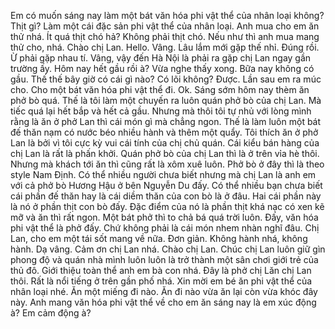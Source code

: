 Em có muốn sáng nay làm một bát văn hóa phi vật thể của nhân loại không? 
Thịt gì? Làm một cái đặc sản phi vật thể của nhân loại. Anh mua cho em ăn thử nhá. 
Ít quá thịt chó hả? Không phải thịt chó. 
Nếu như thì anh mua mang thử cho, nhá. Chào chị Lan. Hello. Vâng. 
Lâu lắm mới gặp thế nhỉ. Đúng rồi. Ừ phải gặp nhau tí. Vâng, vậy đến Hà Nội là phải ra gặp chị Lan ngay gần trường ấy. 
Hôm nay hết gầu rồi à? Vừa nghe thấy xong. Bữa nay không có gầu. Thế thế bây giờ có cái gì nào? 
Có lõi không? Được. Lần sau em ra múc cho. Cho một bát văn hóa phi vật thể đi. Ok. Sáng sớm hôm nay thèm ăn phở bò quá. Thế là tôi làm một chuyến ra luôn quán phở bò của chị Lan. 
Mà tiếc quá lại hết bắp và hết cả gầu. Nhưng mà thôi tôi tự nhủ với lòng mình rằng là ăn ở phở Lan thì cái món gì mà chẳng ngon. Thế là làm luôn một bát đế thăn nạm có nước béo nhiều hành và thêm một quẩy. 
Tôi thích ăn ở phở Lan là bởi vì tôi cực kỳ vui cái tính của chị chủ quán. Cái kiểu bán hàng của chị Lan là rất là phấn khởi. Quán phở bò của chị Lan thì là ở trên vỉa hè thôi. 
Nhưng mà khách tới ăn thì cũng rất là xôm xuê luôn. Phở bò ở đây thì là theo style Nam Định. Có thể nhiều người chưa biết nhưng mà chị Lan là anh em với cả phở bò Hương Hậu ở bên Nguyễn Du đấy. 
Có thể nhiều bạn chưa biết cái phần đế thăn hay là cái diềm thăn của con bò là ở đâu. Hai cái phần này là nó ở phần thịt con bò đấy. Đặc điểm của nó là phần thịt khá nạc có xen kẽ mỡ và ăn thì rất ngon. 
Một bát phở thì to chả bá quá trời luôn. Đấy, văn hóa phi vật thể là phở đấy. Chứ không phải là cái món nhem nhàn nghĩ đâu. Chị Lan, cho em một tái sốt mang về nữa. 
Đơn giản. Không hành nhá, không hành. Dạ vâng. Cảm ơn chị Lan nhá. 
Chào chị Lan. Chúc chị Lan luôn giữ gìn phong độ và quán nhà mình luôn luôn là trở thành một sân chơi giới trẻ của thủ đô. Giới thiệu toàn thể anh em bà con nhá. 
Đây là phở chị Lăn chị Lan thôi. Rất là nổi tiếng ở trên gần phố nhá. Xin mời em bé ăn phi vật thể của nhân loại nhé. 
Ăn một miếng đi nào. Ăn đi nào vừa ăn lại còn vừa khóc đây này. Anh mang văn hóa phi vật thể về cho em ăn sáng nay là em xúc động à? Em cảm động à?